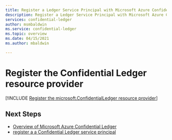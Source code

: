 ```yaml
---
title: Register a Ledger Service Principal with Microsoft Azure Confidential Ledger
description: Register a Ledger Service Principal with Microsoft Azure Confidential Ledger
services: confidential-ledger
author: msmbaldwin
ms.service: confidential-ledger
ms.topic: overview
ms.date: 04/15/2021
ms.author: mbaldwin

---
```

# Register the Confidential Ledger resource provider

[!INCLUDE [Register the microsoft.ConfidentialLedger resource provider](../../includes/confidential-ledger-register-rp.md)]

## Next Steps

- [Overview of Microsoft Azure Confidential Ledger](overview.md)
- [register a a Confidential Ledger service principal](register-ledger-service-principal.md)